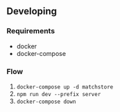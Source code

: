 ## Developing
### Requirements
- docker
- docker-compose

### Flow
1. `docker-compose up -d matchstore`
2. `npm run dev --prefix server`
3. `docker-compose down`